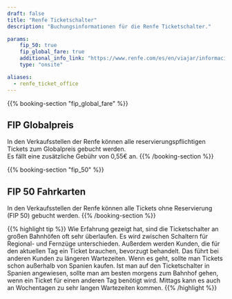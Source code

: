 ```yaml
---
draft: false
title: "Renfe Ticketschalter"
description: "Buchungsinformationen für die Renfe Ticketschalter."

params:
    fip_50: true
    fip_global_fare: true
    additional_info_link: "https://www.renfe.com/es/en/viajar/informacion-util/-donde-comprar-"
    type: "onsite"

aliases:
  - renfe_ticket_office
---
```


{{% booking-section "fip_global_fare" %}}
## FIP Globalpreis

In den Verkaufsstellen der Renfe können alle reservierungspflichtigen Tickets zum Globalpreis gebucht werden. \
Es fällt eine zusätzliche Gebühr von 0,55€ an.
{{% /booking-section %}}

{{% booking-section "fip_50" %}}
## FIP 50 Fahrkarten

In den Verkaufsstellen der Renfe können alle Tickets ohne Reservierung (FIP 50) gebucht werden.
{{% /booking-section %}}

{{% highlight tip %}}
Wie Erfahrung gezeigt hat, sind die Ticketschalter an großen Bahnhöfen oft sehr überlaufen. Es wird zwischen Schaltern für Regional- und Fernzüge unterschieden. Außerdem werden Kunden, die für den aktuellen Tag ein Ticket brauchen, bevorzugt behandelt. Das führt bei anderen Kunden zu längeren Wartezeiten. Wenn es geht, sollte man Tickets schon außerhalb von Spanien kaufen. Ist man auf den Ticketschalter in Spanien angewiesen, sollte man am besten morgens zum Bahnhof gehen, wenn ein Ticket für einen anderen Tag benötigt wird. Mittags kann es auch an Wochentagen zu sehr langen Wartezeiten kommen.
{{% /highlight %}}
